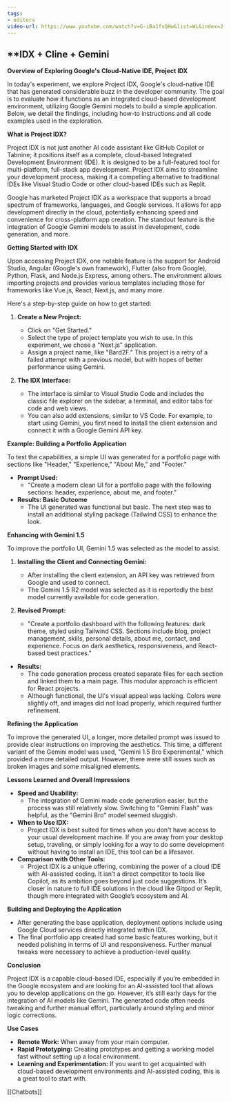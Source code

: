 ```yaml
---
tags:
- editors
video-url: https://www.youtube.com/watch?v=G-iBa1fvQHw&list=WL&index=2
---
```

## **IDX + Cline + Gemini

**Overview of Exploring Google's Cloud-Native IDE, Project IDX**

In today's experiment, we explore Project IDX, Google's cloud-native IDE that has generated considerable buzz in the developer community. The goal is to evaluate how it functions as an integrated cloud-based development environment, utilizing Google Gemini models to build a simple application. Below, we detail the findings, including how-to instructions and all code examples used in the exploration.

**What is Project IDX?**

Project IDX is not just another AI code assistant like GitHub Copilot or Tabnine; it positions itself as a complete, cloud-based Integrated Development Environment (IDE). It is designed to be a full-featured tool for multi-platform, full-stack app development. Project IDX aims to streamline your development process, making it a compelling alternative to traditional IDEs like Visual Studio Code or other cloud-based IDEs such as Replit.

Google has marketed Project IDX as a workspace that supports a broad spectrum of frameworks, languages, and Google services. It allows for app development directly in the cloud, potentially enhancing speed and convenience for cross-platform app creation. The standout feature is the integration of Google Gemini models to assist in development, code generation, and more.

**Getting Started with IDX**

Upon accessing Project IDX, one notable feature is the support for Android Studio, Angular (Google's own framework), Flutter (also from Google), Python, Flask, and Node.js Express, among others. The environment allows importing projects and provides various templates including those for frameworks like Vue.js, React, Next.js, and many more.

Here's a step-by-step guide on how to get started:

1. **Create a New Project:**
   - Click on "Get Started."
   - Select the type of project template you wish to use. In this experiment, we chose a "Next.js" application.
   - Assign a project name, like "Bard2F." This project is a retry of a failed attempt with a previous model, but with hopes of better performance using Gemini.

2. **The IDX Interface:**
   - The interface is similar to Visual Studio Code and includes the classic file explorer on the sidebar, a terminal, and editor tabs for code and web views.
   - You can also add extensions, similar to VS Code. For example, to start using Gemini, you first need to install the client extension and connect it with a Google Gemini API key.

**Example: Building a Portfolio Application**

To test the capabilities, a simple UI was generated for a portfolio page with sections like "Header," "Experience," "About Me," and "Footer."

- **Prompt Used:**
  - "Create a modern clean UI for a portfolio page with the following sections: header, experience, about me, and footer."
- **Results: Basic Outcome**
  - The UI generated was functional but basic. The next step was to install an additional styling package (Tailwind CSS) to enhance the look.

**Enhancing with Gemini 1.5**

To improve the portfolio UI, Gemini 1.5 was selected as the model to assist.

1. **Installing the Client and Connecting Gemini:**
   - After installing the client extension, an API key was retrieved from Google and used to connect.
   - The Gemini 1.5 R2 model was selected as it is reportedly the best model currently available for code generation.

2. **Revised Prompt:**
   - "Create a portfolio dashboard with the following features: dark theme, styled using Tailwind CSS. Sections include blog, project management, skills, personal details, about me, contact, and experience. Focus on dark aesthetics, responsiveness, and React-based best practices."
- **Results:**
  - The code generation process created separate files for each section and linked them to a main page. This modular approach is efficient for React projects.
  - Although functional, the UI's visual appeal was lacking. Colors were slightly off, and images did not load properly, which required further refinement.

**Refining the Application**

To improve the generated UI, a longer, more detailed prompt was issued to provide clear instructions on improving the aesthetics. This time, a different variant of the Gemini model was used, "Gemini 1.5 Bro Experimental," which provided a more detailed output. However, there were still issues such as broken images and some misaligned elements.

**Lessons Learned and Overall Impressions**

- **Speed and Usability:**
  - The integration of Gemini made code generation easier, but the process was still relatively slow. Switching to "Gemini Flash" was helpful, as the "Gemini Bro" model seemed sluggish.
- **When to Use IDX:**
  - Project IDX is best suited for times when you don't have access to your usual development machine. If you are away from your desktop setup, traveling, or simply looking for a way to do some development without having to install an IDE, this tool can be a lifesaver.
- **Comparison with Other Tools:**
  - Project IDX is a unique offering, combining the power of a cloud IDE with AI-assisted coding. It isn’t a direct competitor to tools like Copilot, as its ambition goes beyond just code suggestions. It’s closer in nature to full IDE solutions in the cloud like Gitpod or Replit, though more integrated with Google’s ecosystem and AI.

**Building and Deploying the Application**

- After generating the base application, deployment options include using Google Cloud services directly integrated within IDX.
- The final portfolio app created had some basic features working, but it needed polishing in terms of UI and responsiveness. Further manual tweaks were necessary to achieve a production-level quality.

**Conclusion**

Project IDX is a capable cloud-based IDE, especially if you’re embedded in the Google ecosystem and are looking for an AI-assisted tool that allows you to develop applications on the go. However, it’s still early days for the integration of AI models like Gemini. The generated code often needs tweaking and further manual effort, particularly around styling and minor logic corrections.

**Use Cases**

- **Remote Work:** When away from your main computer.
- **Rapid Prototyping:** Creating prototypes and getting a working model fast without setting up a local environment.
- **Learning and Experimentation:** If you want to get acquainted with cloud-based development environments and AI-assisted coding, this is a great tool to start with.

[[Chatbots]]